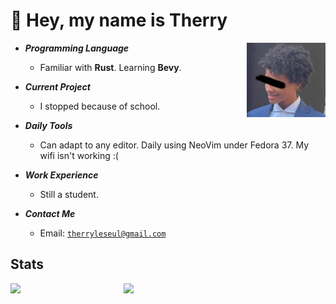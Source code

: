 # 👋 Hey, my name is Therry

<img align="right" width="25%" src="./IMG-2533.png"/>

- ***Programming Language***

  * Familiar with **Rust**. Learning **Bevy**. 
  
- ***Current Project***

  * I stopped because of school.

- ***Daily Tools***

  * Can adapt to any editor. Daily using NeoVim under Fedora 37. My wifi isn't working :(

- ***Work Experience***

  * Still a student.

- ***Contact Me***

  * Email: [`therryleseul@gmail.com`](mailto:therryleseul@gmail.com)

## Stats

<p>
<a href="https://github.com/TherryHilaire?tab=repositories"><img align="left" width="36%" src="https://github-readme-stats.vercel.app/api/top-langs/?username=TherryHilaire&layout=compact&hide=html,roff&exclude_repo=MacOS-Hackintosh&theme=gruvbox"/></a>
<a href="https://github.com/TherryHilaire"><img width="43%" src="https://github-readme-stats.vercel.app/api?username=TherryHilaire&show_icons=true&theme=gruvbox"/></a>
</p>
